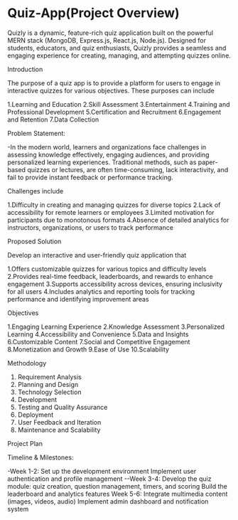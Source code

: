 # Quiz-App(Project Overview)
Quizly is a dynamic, feature-rich quiz application built on the powerful MERN stack (MongoDB, Express.js, React.js, Node.js). Designed for students, educators, and quiz enthusiasts, Quizly provides a seamless and engaging experience for creating, managing, and attempting quizzes online.

Introduction

The purpose of a quiz app is to provide a platform for users to engage in interactive quizzes for various objectives. These purposes can include

1.Learning and Education
2.Skill Assessment
3.Entertainment
4.Training and Professional Development
5.Certification and Recruitment
6.Engagement and Retention
7.Data Collection

Problem Statement:

-In the modern world, learners and organizations face challenges in assessing knowledge effectively, engaging audiences, and providing personalized learning experiences. Traditional methods, such as paper-based quizzes or lectures, are often time-consuming, lack interactivity, and fail to provide instant feedback or performance tracking.

Challenges include

1.Difficulty in creating and managing quizzes for diverse topics
2.Lack of accessibility for remote learners or employees
3.Limited motivation for participants due to monotonous formats
4.Absence of detailed analytics for instructors, organizations, or users to track performance

Proposed Solution

Develop an interactive and user-friendly quiz application that

1.Offers customizable quizzes for various topics and difficulty levels
2.Provides real-time feedback, leaderboards, and rewards to enhance engagement
3.Supports accessibility across devices, ensuring inclusivity for all users
4.Includes analytics and reporting tools for tracking performance and identifying improvement areas

Objectives

1.Engaging Learning Experience
2.Knowledge Assessment
3.Personalized Learning
4.Accessibility and Convenience
5.Data and Insights
6.Customizable Content
7.Social and Competitive Engagement
8.Monetization and Growth
9.Ease of Use
10.Scalability

Methodology

1. Requirement Analysis
2. Planning and Design
3.  Technology Selection
4. Development
5. Testing and Quality Assurance
6. Deployment
7. User Feedback and Iteration
8. Maintenance and Scalability

Project Plan

Timeline & Milestones:

-Week 1-2:
Set up the development environment
Implement user authentication and profile management
--Week 3-4:
Develop the quiz module: quiz creation, question management, timers, and scoring
Build the leaderboard and analytics features
Week 5-6:
Integrate multimedia content (images, videos, audio)
Implement admin dashboard and notification system














